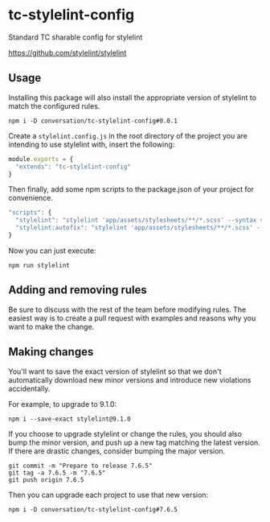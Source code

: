 # tc-stylelint-config

Standard TC sharable config for stylelint

https://github.com/stylelint/stylelint

## Usage

Installing this package will also install the appropriate version of stylelint to match the configured rules.

```
npm i -D conversation/tc-stylelint-config#0.0.1
```

Create a `stylelint.config.js` in the root directory of the project you are intending to use stylelint with, insert the following:

```js
module.exports = {
  "extends": "tc-stylelint-config"
}
```

Then finally, add some npm scripts to the package.json of your project for convenience.

```js
"scripts": {
  "stylelint": "stylelint 'app/assets/stylesheets/**/*.scss' --syntax scss",
  "stylelint:autofix": "stylelint 'app/assets/stylesheets/**/*.scss' --syntax scss --fix"
}
```

Now you can just execute:
```
npm run stylelint
```

## Adding and removing rules

Be sure to discuss with the rest of the team before modifying rules. The easiest way is to create a pull request with examples and reasons why you want to make the change.

## Making changes

You'll want to save the exact version of stylelint so that we don't automatically download new minor versions and introduce new violations accidentally.

For example, to upgrade to 9.1.0:

```
npm i --save-exact stylelint@9.1.0
```

If you choose to upgrade stylelint or change the rules, you should also bump the minor version, and push up a new tag matching the latest version. If there are drastic changes, consider bumping the major version.

```
git commit -m "Prepare to release 7.6.5"
git tag -a 7.6.5 -m "7.6.5"
git push origin 7.6.5
```

Then you can upgrade each project to use that new version:
```
npm i -D conversation/tc-stylelint-config#7.6.5
```
